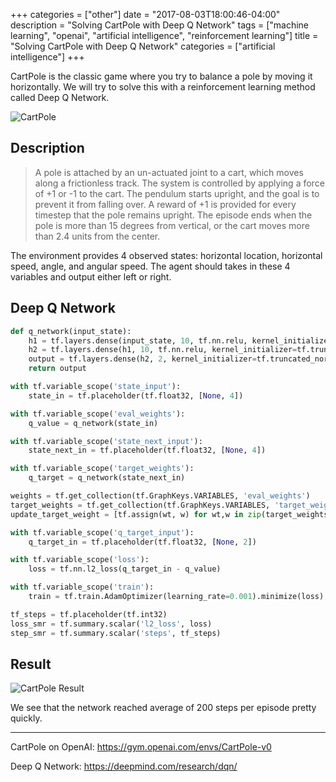 +++
categories = ["other"]
date = "2017-08-03T18:00:46-04:00"
description = "Solving CartPole with Deep Q Network"
tags = ["machine learning", "openai", "artificial intelligence", "reinforcement learning"]
title = "Solving CartPole with Deep Q Network"
categories = ["artificial intelligence"]
+++

CartPole is the classic game where you try to balance a pole by moving it horizontally. We will try to solve this with a reinforcement learning method called Deep Q Network.
<!--more-->

![CartPole](images/cartpole.png)

## Description

> A pole is attached by an un-actuated joint to a cart, which moves along a frictionless track. The system is controlled by applying a force of +1 or -1 to the cart. The pendulum starts upright, and the goal is to prevent it from falling over. A reward of +1 is provided for every timestep that the pole remains upright. The episode ends when the pole is more than 15 degrees from vertical, or the cart moves more than 2.4 units from the center.

The environment provides 4 observed states: horizontal location, horizontal speed, angle, and angular speed. The agent should takes in these 4 variables and output either left or right.

## Deep Q Network

```python
def q_network(input_state):
    h1 = tf.layers.dense(input_state, 10, tf.nn.relu, kernel_initializer=tf.truncated_normal_initializer(stddev=0.1))
    h2 = tf.layers.dense(h1, 10, tf.nn.relu, kernel_initializer=tf.truncated_normal_initializer(stddev=0.1))
    output = tf.layers.dense(h2, 2, kernel_initializer=tf.truncated_normal_initializer(stddev=0.1))
    return output

with tf.variable_scope('state_input'):
    state_in = tf.placeholder(tf.float32, [None, 4])

with tf.variable_scope('eval_weights'):
    q_value = q_network(state_in)

with tf.variable_scope('state_next_input'):
    state_next_in = tf.placeholder(tf.float32, [None, 4])

with tf.variable_scope('target_weights'):
    q_target = q_network(state_next_in)

weights = tf.get_collection(tf.GraphKeys.VARIABLES, 'eval_weights')
target_weights = tf.get_collection(tf.GraphKeys.VARIABLES, 'target_weights')
update_target_weight = [tf.assign(wt, w) for wt,w in zip(target_weights, weights)]

with tf.variable_scope('q_target_input'):
    q_target_in = tf.placeholder(tf.float32, [None, 2])

with tf.variable_scope('loss'):
    loss = tf.nn.l2_loss(q_target_in - q_value)

with tf.variable_scope('train'):
    train = tf.train.AdamOptimizer(learning_rate=0.001).minimize(loss)

tf_steps = tf.placeholder(tf.int32)
loss_smr = tf.summary.scalar('l2_loss', loss)
step_smr = tf.summary.scalar('steps', tf_steps)
```

## Result

![CartPole Result](images/cartpole-result.png)

We see that the network reached average of 200 steps per episode pretty quickly.

***

CartPole on OpenAI: https://gym.openai.com/envs/CartPole-v0


Deep Q Network: https://deepmind.com/research/dqn/
